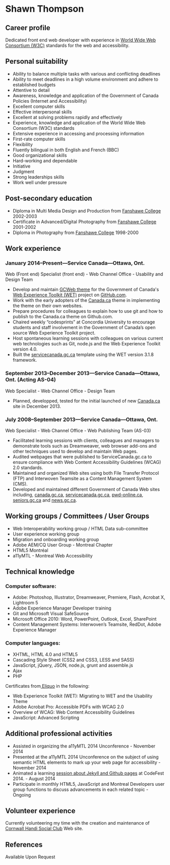 # Shawn Thompson

## Career profile

Dedicated front end web developer with experience in [World Wide Web Consortium (W3C)](http://www.w3.org/) standards for the web and accessibility.

## Personal suitability

*   Ability to balance multiple tasks with various and conflicting deadlines 
*   Ability to meet deadlines in a high volume environment and adhere to established budgets
*   Attentive to detail
*   Awareness, knowledge and application of the Government of Canada Policies (Internet and Accessibility)
*   Excellent computer skills 
*   Effective interpersonal skills
*   Excellent at solving problems rapidly and effectively 
*   Experience, knowledge and application of the World Wide Web Consortium (W3C) standards
*   Extensive experience in accessing and processing information 
*   First-rate computer skills 
*   Flexibility
*   Fluently bilingual in both English and French (BBC)
*   Good organizational skills
*   Hard-working and dependable
*   Initiative
*   Judgment
*   Strong leaderships skills
*   Work well under pressure

## Post-secondary education

*   Diploma in Multi Media Design and Production from [Fanshawe College](http://www.fanshawec.ca/) 2002-2003
*   Certificate in Advanced/Digital Photography from [Fanshawe College](http://www.fanshawec.ca/) 2001-2002
*   Diploma in Photography from [Fanshawe College](http://www.fanshawec.ca/) 1998-2000

## Work experience

### January 2014–Present—Service Canada—Ottawa, Ont.  
Web (Front end) Specialist (front end) - Web Channel Office - Usability and Design Team

*   Develop and maintain [GCWeb theme](https://github.com/wet-boew/GCWeb) for the Government of Canada's [Web Experience Toolkit (WET)](https://github.com/wet-boew) project on [GitHub.com](https://github.com/).
*   Work with the early adopters of the [Canada.ca](https://canada.ca/en/) theme in implementing the theme on their own websites.
*   Prepare procedures for colleagues to explain how to use git and how to publish to the Canada.ca theme on Github.com.
*   Chaired weekly “codesprints” at Concordia University to encourage students and staff involvement in the Government of Canada’s open source Web Experience Toolkit project.  
*   Host spontaneous learning sessions with colleagues on various current web technologies such as Git, node.js and the Web Experience Toolkit version 4.0.
*   Built the [servicecanada.gc.ca](http://servicecanada.gc.ca) template using the WET version 3.1.8 framework.

### September 2013–December 2013—Service Canada—Ottawa, Ont. (Acting AS-04)  
Web Specialist - Web Channel Office - Design Team

*   Planned, developped, tested for the initial launched of new [Canada.ca](http://canada.ca/en/index.html) site in December 2013.

### July 2008–September 2013—Service Canada—Ottawa, Ont.  
Web Specialist - Web Channel Office - Web Publishing Team (AS-03)

*   Facilitated learning sessions with clients, colleagues and managers to demonstrate tools such as Dreamweaver, web browser add-ons and other techniques used to develop and maintain Web pages.
*   Audited webpages that were published to ServiceCanada.gc.ca to ensure compliance with Web Content Accessibility Guidelines (WCAG) 2.0 standards.
*   Maintained and organized Web sites using both File Transfer Protocol (FTP) and Interwoven Teamsite as a Content Management System (CMS).
*   Developed and maintained different Government of Canada Web sites including, [canada.gc.ca](http://www.canada.gc.ca/home.html), [servicecanada.gc.ca](http://www.servicecanada.gc.ca/eng/home.shtml), [pwd-online.ca](http://www.pwd-online.gc.ca/pwdh.4m.2@.jsp?lang%3Deng), [seniors.gc.ca](http://www.seniors-aines.gc.ca/h.4m.2@-eng.jsp) and [news.gc.ca](http://news.gc.ca/web/index-eng.do).

## Working groups / Committees / User Groups

*   Web Interoperability working group / HTML Data sub-committee
*   User experience working group
*   Migration and onboarding working group
*   Adobe AEM/CQ User Group - Montreal Chapter
*   HTML5 Montréal
*   a11yMTL - Montreal Web Accessibility

## Technical knowledge

### Computer software:

*   Adobe: Photoshop, Illustrator, Dreamweaver, Premiere, Flash, Acrobat X, Lightroom 5
*   Adobe Experience Manager Developer training
*   Git and Microsoft Visual SafeSource
*   Microsoft Office 2010: Word, PowerPoint, Outlook, Excel, SharePoint
*   Content Management Systems: Interwoven’s Teamsite, RedDot, Adobe Experience Manager

### Computer languages:

*   XHTML, HTML 4.0 and HTML5
*   Cascading Style Sheet (CSS2 and CSS3, LESS and SASS)
*   JavaScript,  jQuery, JSON, node.js, grunt and assemble.js
*   Ajax
*   PHP

Certificates from[ Eliquo](http://en.eliquo.ca/) in the following:

*   Web Experience Toolkit (WET): Migrating to WET and the Usability Theme
*   Adobe Acrobat Pro: Accessible PDFs with WCAG 2.0
*   Overview of WCAG: Web Content Accessibility Guidelines
*   JavaScript: Advanced Scripting

## Additional professional activities

*   Assisted in organizing the a11yMTL 2014 Unconference - November 2014
*   Presented at the a11yMTL 2014 Unconference on the subject of using semantic HTML elements to mark up your web page for accessibility - November 2014
*   Animated a learning [session about Jekyll and Github pages](http://wet-boew.github.io/codefest/sessions-en.html%23shawnt-session-title) at CodeFest 2014. - August 2014
*   Participate in monthly HTML5, JavaScript and Montreal Developers user group functions to discuss advancements in each related topic - Ongoing

## Volunteer experience

Currently volunteering my time with the creation and maintenance of [Cornwall Handi Social Club](http://www.cornwallhandisocialclub.ca/) Web site.

## References

Available Upon Request
